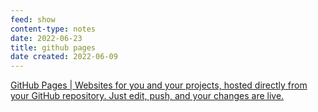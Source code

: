 ```yaml
---
feed: show
content-type: notes
date: 2022-06-23
title: github pages
date created: 2022-06-09
---
```


[GitHub Pages | Websites for you and your projects, hosted directly from your GitHub repository. Just edit, push, and your changes are live.](https://pages.github.com/)
